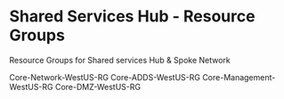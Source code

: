 # Shared Services Hub - Resource Groups

Resource Groups for Shared services Hub & Spoke Network

Core-Network-WestUS-RG
Core-ADDS-WestUS-RG
Core-Management-WestUS-RG
Core-DMZ-WestUS-RG

